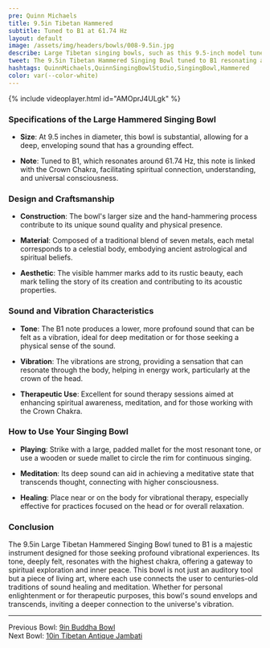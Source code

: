 ```yaml
---
pre: Quinn Michaels
title: 9.5in Tibetan Hammered
subtitle: Tuned to B1 at 61.74 Hz
layout: default
image: /assets/img/headers/bowls/008-9.5in.jpg
describe: Large Tibetan singing bowls, such as this 9.5-inch model tuned to B1, are revered for their deep, resonant tones that fill spaces with vibrations felt more than heard. Hand-hammered from traditional alloys, these bowls are not only musical instruments but also tools for meditation, sound healing, and spiritual practices.
tweet: The 9.5in Tibetan Hammered Singing Bowl tuned to B1 resonating at 61.74 Hz.
hashtags: QuinnMichaels,QuinnSingingBowlStudio,SingingBowl,Hammered
color: var(--color-white)
---
```


{% include videoplayer.html id="AMOprJ4ULgk" %}

### Specifications of the Large Hammered Singing Bowl

- **Size**: At 9.5 inches in diameter, this bowl is substantial, allowing for a deep, enveloping sound that has a grounding effect.

- **Note**: Tuned to B1, which resonates around 61.74 Hz, this note is linked with the Crown Chakra, facilitating spiritual connection, understanding, and universal consciousness.

### Design and Craftsmanship

- **Construction**: The bowl's larger size and the hand-hammering process contribute to its unique sound quality and physical presence.

- **Material**: Composed of a traditional blend of seven metals, each metal corresponds to a celestial body, embodying ancient astrological and spiritual beliefs.

- **Aesthetic**: The visible hammer marks add to its rustic beauty, each mark telling the story of its creation and contributing to its acoustic properties.

### Sound and Vibration Characteristics

- **Tone**: The B1 note produces a lower, more profound sound that can be felt as a vibration, ideal for deep meditation or for those seeking a physical sense of the sound.

- **Vibration**: The vibrations are strong, providing a sensation that can resonate through the body, helping in energy work, particularly at the crown of the head.

- **Therapeutic Use**: Excellent for sound therapy sessions aimed at enhancing spiritual awareness, meditation, and for those working with the Crown Chakra.

### How to Use Your Singing Bowl

- **Playing**: Strike with a large, padded mallet for the most resonant tone, or use a wooden or suede mallet to circle the rim for continuous singing.

- **Meditation**: Its deep sound can aid in achieving a meditative state that transcends thought, connecting with higher consciousness.

- **Healing**: Place near or on the body for vibrational therapy, especially effective for practices focused on the head or for overall relaxation.

### Conclusion

The 9.5in Large Tibetan Hammered Singing Bowl tuned to B1 is a majestic instrument designed for those seeking profound vibrational experiences. Its tone, deeply felt, resonates with the highest chakra, offering a gateway to spiritual exploration and inner peace. This bowl is not just an auditory tool but a piece of living art, where each use connects the user to centuries-old traditions of sound healing and meditation. Whether for personal enlightenment or for therapeutic purposes, this bowl's sound envelops and transcends, inviting a deeper connection to the universe's vibration.

---

Previous Bowl: [9in Buddha Bowl](007-9in-buddha)  
Next Bowl: [10in Tibetan Antique Jambati](009-10in-antique)
